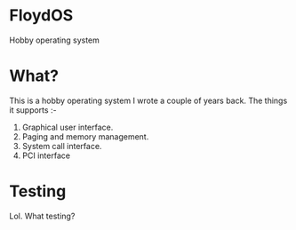 # FloydOS
Hobby operating system

# What? 

This is a hobby operating system I wrote a couple of years back. The things it supports :-

1. Graphical user interface.
2. Paging and memory management.
3. System call interface.
4. PCI interface

# Testing

Lol. What testing? 
